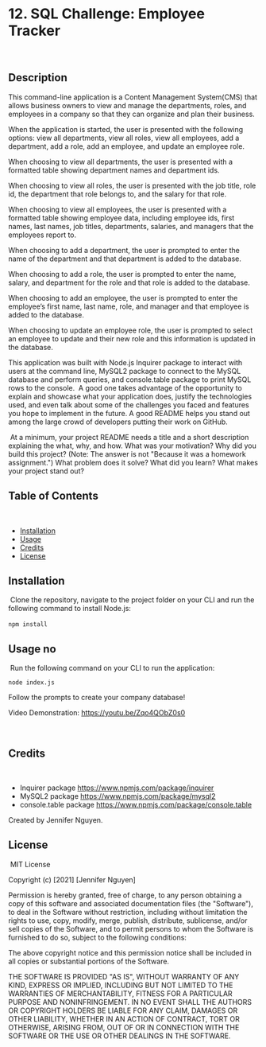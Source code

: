 # 12. SQL Challenge: Employee Tracker
​
## Description 

This command-line application is a Content Management System(CMS) that allows business owners to view and manage the departments, roles, and employees in a company so that they can organize and plan their business.

When the application is started, the user is presented with the following options: view all departments, view all roles, view all employees, add a department, add a role, add an employee, and update an employee role.

When choosing to view all departments, the user is presented with a formatted table showing department names and department ids.

When choosing to view all roles, the user is presented with the job title, role id, the department that role belongs to, and the salary for that role.

When choosing to view all employees, the user is presented with a formatted table showing employee data, including employee ids, first names, last names, job titles, departments, salaries, and managers that the employees report to.

When choosing to add a department, the user is prompted to enter the name of the department and that department is added to the database.

When choosing to add a role, the user is prompted to enter the name, salary, and department for the role and that role is added to the database.

When choosing to add an employee, the user is prompted to enter the employee’s first name, last name, role, and manager and that employee is added to the database.

When choosing to update an employee role, the user is prompted to select an employee to update and their new role and this information is updated in the database.

This application was built with Node.js Inquirer package to interact with users at the command line, MySQL2 package to connect to the MySQL database and perform queries, and console.table package to print MySQL rows to the console.
​
A good one takes advantage of the opportunity to explain and showcase what your application does, justify the technologies used, and even talk about some of the challenges you faced and features you hope to implement in the future. A good README helps you stand out among the large crowd of developers putting their work on GitHub.

​
At a minimum, your project README needs a title and a short description explaining the what, why, and how. What was your motivation? Why did you build this project? (Note: The answer is not "Because it was a homework assignment.") What problem does it solve? What did you learn? What makes your project stand out? 

## Table of Contents
​
* [Installation](#installation)
* [Usage](#usage)
* [Credits](#credits)
* [License](#license)
​
​
## Installation
​
Clone the repository, navigate to the project folder on your CLI and run the following command to install Node.js:

```npm install```
​
## Usage no
​
Run the following command on your CLI to run the application:

```node index.js```

Follow the prompts to create your company database!

Video Demonstration: https://youtu.be/Zqo4QObZ0s0

​
## Credits
​
* Inquirer package https://www.npmjs.com/package/inquirer
* MySQL2 package https://www.npmjs.com/package/mysql2
* console.table package https://www.npmjs.com/package/console.table

Created by Jennifer Nguyen.

## License
​
MIT License

Copyright (c) [2021] [Jennifer Nguyen]

Permission is hereby granted, free of charge, to any person obtaining a copy
of this software and associated documentation files (the "Software"), to deal
in the Software without restriction, including without limitation the rights
to use, copy, modify, merge, publish, distribute, sublicense, and/or sell
copies of the Software, and to permit persons to whom the Software is
furnished to do so, subject to the following conditions:

The above copyright notice and this permission notice shall be included in all
copies or substantial portions of the Software.

THE SOFTWARE IS PROVIDED "AS IS", WITHOUT WARRANTY OF ANY KIND, EXPRESS OR
IMPLIED, INCLUDING BUT NOT LIMITED TO THE WARRANTIES OF MERCHANTABILITY,
FITNESS FOR A PARTICULAR PURPOSE AND NONINFRINGEMENT. IN NO EVENT SHALL THE
AUTHORS OR COPYRIGHT HOLDERS BE LIABLE FOR ANY CLAIM, DAMAGES OR OTHER
LIABILITY, WHETHER IN AN ACTION OF CONTRACT, TORT OR OTHERWISE, ARISING FROM,
OUT OF OR IN CONNECTION WITH THE SOFTWARE OR THE USE OR OTHER DEALINGS IN THE
SOFTWARE.
​
​

